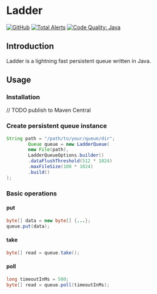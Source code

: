 Ladder
======

[![GitHub](https://img.shields.io/github/license/tuannh982/ladder.svg)](https://github.com/tuannh982/ladder/blob/master/LICENSE)
[![Total Alerts](https://img.shields.io/lgtm/alerts/g/tuannh982/ladder.svg?logo=lgtm&logoWidth=18)](https://lgtm.com/projects/g/tuannh982/ladder/alerts)
[![Code Quality: Java](https://img.shields.io/lgtm/grade/java/g/tuannh982/ladder.svg?logo=lgtm&logoWidth=18)](https://lgtm.com/projects/g/tuannh982/ladder/context:java)

## Introduction
Ladder is a lightning fast persistent queue written in Java.

## Usage
### Installation
// TODO publish to Maven Central
### Create persistent queue instance
```java
String path = "/path/to/your/queue/dir";
        Queue queue = new LadderQueue(
        new File(path),
        LadderQueueOptions.builder()
        .dataFlushThreshold(512 * 1024)
        .maxFileSize(100 * 1024)
        .build()
);
```
### Basic operations
#### put
```java
byte[] data = new byte[] {...};
queue.put(data);
```
#### take
```java
byte[] read = queue.take();
```
#### poll
```java
long timeoutInMs = 500;
byte[] read = queue.poll(timeoutInMs);
```